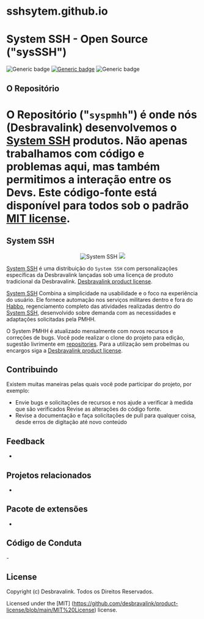 # sshsytem.github.io
# System SSH - Open Source ("sysSSH")

![Generic badge](https://img.shields.io/badge/STATUS-DESENVOLVIMENTO-<COLOR>.svg)
[![Generic badge](https://img.shields.io/badge/LICENSE-MIT-<COLOR>.svg)](https://github.com/kleysongomes/syspmhh/blob/master/LICENSE.txt)
![Generic badge](https://img.shields.io/badge/DEV-KLEYSONGOMES-<COLOR>.svg)
## O Repositório

# O Repositório ("`syspmhh`") é onde nós (Desbravalink) desenvolvemos o [System SSH](http://pmhh.desbravalink.com/) produtos. Não apenas trabalhamos com código e problemas aqui, mas também permitimos a interação entre os Devs. Este código-fonte está disponível para todos sob o padrão [MIT license](https://github.com/desbravalink/product-license/blob/main/MIT%20License).

## System SSH

<p align="center">
  <img alt="System SSH" src="https://i.imgur.com/RFmyWwV.png">
  <img src="https://user-images.githubusercontent.com/55289896/141514828-9bf7ecac-5512-4bf7-9457-8de3d98cb5ee.png">
</p>

[System SSH](http://pmhh.desbravalink.com/) é uma distribuição do `System SSH` com personalizações específicas da Desbravalink lançadas sob uma licença de produto tradicional da Desbravalink.
 [Desbravalink product license](https://github.com/kleysongomes/syspmhh/blob/master/LICENSE.txt).

[System SSH](http://pmhh.desbravalink.com/) Combina a simplicidade na usabilidade e o foco na experiência do usuário. Ele fornece automação nos serviços militares dentro e fora do [Habbo](https://www.habbo.com.br/), regenciamento completo das atividades realizadas dentro do [System SSH](http://SSH.desbravalink.com/), desenvolvido sobre demanda com as necessidades e adaptações solicitadas pela PMHH.

O System PMHH é atualizado mensalmente com novos recursos e correções de bugs. Você pode realizar o clone do projeto para edição, sugestão livrimente em [repositories](https://github.com/kleysongomes/syspmhh). Para a utilização sem probelmas ou encargos siga a [Desbravalink product license](https://github.com/desbravalink/product-license/blob/main/MIT%20License).



## Contribuindo

Existem muitas maneiras pelas quais você pode participar do projeto, por exemplo:

* Envie bugs e solicitações de recursos e nos ajude a verificar à medida que são verificados
Revise as alterações do código fonte.
* Revise a documentação e faça solicitações de pull para qualquer coisa, desde erros de digitação até novo conteúdo

## Feedback

* 

## Projetos relacionados

*

## Pacote de extensões

*

## Código de Conduta

*-*

## License

Copyright (c) Desbravalink. Todos os Direitos Reservados.

Licensed under the [MIT] (https://github.com/desbravalink/product-license/blob/main/MIT%20License) license.
